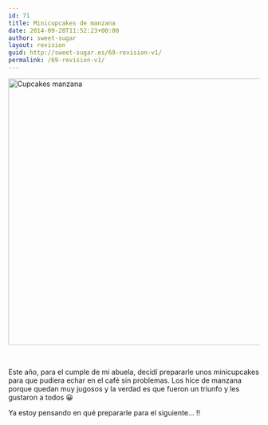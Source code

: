 ```yaml
---
id: 71
title: Minicupcakes de manzana
date: 2014-09-28T11:52:23+00:00
author: sweet-sugar
layout: revision
guid: http://sweet-sugar.es/69-revision-v1/
permalink: /69-revision-v1/
---
```

[<img class="alignnone size-full wp-image-70" src="http://sweet-sugar.es/wp-content/uploads/2014/09/cupcakes-manzana-peques.jpg" alt="Cupcakes manzana" width="700" height="535" srcset="http://sweet-sugar.es/wp-content/uploads/2014/09/cupcakes-manzana-peques.jpg 700w, http://sweet-sugar.es/wp-content/uploads/2014/09/cupcakes-manzana-peques-300x229.jpg 300w" sizes="(max-width: 700px) 100vw, 700px" />](http://sweet-sugar.es/wp-content/uploads/2014/09/cupcakes-manzana-peques.jpg)

&nbsp;

Este año, para el cumple de mi abuela, decidí prepararle unos minicupcakes para que pudiera echar en el café sin problemas. Los hice de manzana porque quedan muy jugosos y la verdad es que fueron un triunfo y les gustaron a todos 😀

Ya estoy pensando en qué prepararle para el siguiente&#8230; !!